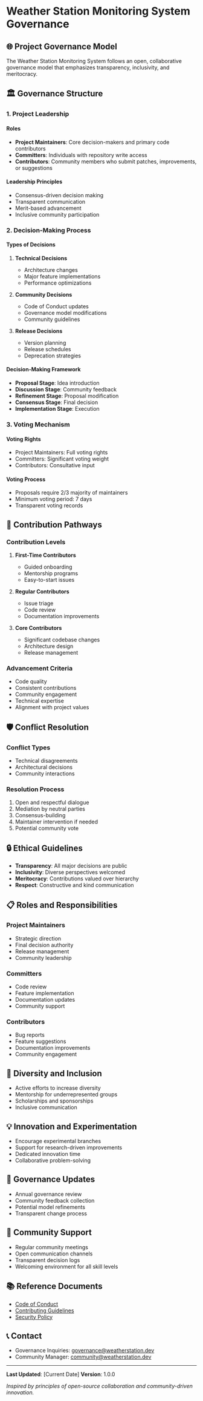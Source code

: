 # Weather Station Monitoring System Governance

## 🌐 Project Governance Model

The Weather Station Monitoring System follows an open, collaborative governance model that emphasizes transparency, inclusivity, and meritocracy.

## 🏛️ Governance Structure

### 1. Project Leadership

#### Roles
- **Project Maintainers**: Core decision-makers and primary code contributors
- **Committers**: Individuals with repository write access
- **Contributors**: Community members who submit patches, improvements, or suggestions

#### Leadership Principles
- Consensus-driven decision making
- Transparent communication
- Merit-based advancement
- Inclusive community participation

### 2. Decision-Making Process

#### Types of Decisions
1. **Technical Decisions**
   - Architecture changes
   - Major feature implementations
   - Performance optimizations

2. **Community Decisions**
   - Code of Conduct updates
   - Governance model modifications
   - Community guidelines

3. **Release Decisions**
   - Version planning
   - Release schedules
   - Deprecation strategies

#### Decision-Making Framework
- **Proposal Stage**: Idea introduction
- **Discussion Stage**: Community feedback
- **Refinement Stage**: Proposal modification
- **Consensus Stage**: Final decision
- **Implementation Stage**: Execution

### 3. Voting Mechanism

#### Voting Rights
- Project Maintainers: Full voting rights
- Committers: Significant voting weight
- Contributors: Consultative input

#### Voting Process
- Proposals require 2/3 majority of maintainers
- Minimum voting period: 7 days
- Transparent voting records

## 🤝 Contribution Pathways

### Contribution Levels
1. **First-Time Contributors**
   - Guided onboarding
   - Mentorship programs
   - Easy-to-start issues

2. **Regular Contributors**
   - Issue triage
   - Code review
   - Documentation improvements

3. **Core Contributors**
   - Significant codebase changes
   - Architecture design
   - Release management

### Advancement Criteria
- Code quality
- Consistent contributions
- Community engagement
- Technical expertise
- Alignment with project values

## 🛡️ Conflict Resolution

### Conflict Types
- Technical disagreements
- Architectural decisions
- Community interactions

### Resolution Process
1. Open and respectful dialogue
2. Mediation by neutral parties
3. Consensus-building
4. Maintainer intervention if needed
5. Potential community vote

## 🔒 Ethical Guidelines

- **Transparency**: All major decisions are public
- **Inclusivity**: Diverse perspectives welcomed
- **Meritocracy**: Contributions valued over hierarchy
- **Respect**: Constructive and kind communication

## 📋 Roles and Responsibilities

### Project Maintainers
- Strategic direction
- Final decision authority
- Release management
- Community leadership

### Committers
- Code review
- Feature implementation
- Documentation updates
- Community support

### Contributors
- Bug reports
- Feature suggestions
- Documentation improvements
- Community engagement

## 🌈 Diversity and Inclusion

- Active efforts to increase diversity
- Mentorship for underrepresented groups
- Scholarships and sponsorships
- Inclusive communication

## 💡 Innovation and Experimentation

- Encourage experimental branches
- Support for research-driven improvements
- Dedicated innovation time
- Collaborative problem-solving

## 📝 Governance Updates

- Annual governance review
- Community feedback collection
- Potential model refinements
- Transparent change process

## 🤲 Community Support

- Regular community meetings
- Open communication channels
- Transparent decision logs
- Welcoming environment for all skill levels

## 📚 Reference Documents

- [Code of Conduct](CODE_OF_CONDUCT.md)
- [Contributing Guidelines](CONTRIBUTING.md)
- [Security Policy](SECURITY.md)

## 📞 Contact

- Governance Inquiries: governance@weatherstation.dev
- Community Manager: community@weatherstation.dev

---

**Last Updated**: [Current Date]
**Version**: 1.0.0

*Inspired by principles of open-source collaboration and community-driven innovation.*
